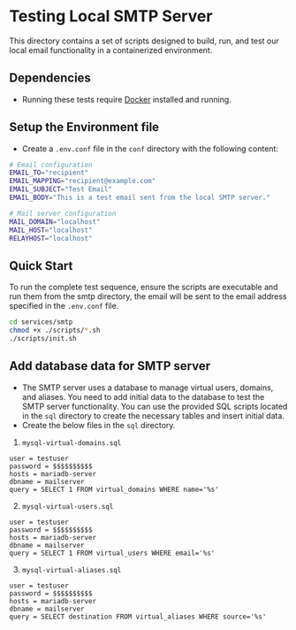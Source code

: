 # Testing Local SMTP Server

This directory contains a set of scripts designed to build, run, and test our local email functionality in a containerized environment.

## Dependencies
- Running these tests require [Docker](https://www.docker.com/products/docker-desktop/) installed and running.

## Setup the Environment file
- Create a `.env.conf` file in the `conf` directory with the following content:

```bash
# Email configuration
EMAIL_TO="recipient"
EMAIL_MAPPING="recipient@example.com"
EMAIL_SUBJECT="Test Email"
EMAIL_BODY="This is a test email sent from the local SMTP server."

# Mail server configuration
MAIL_DOMAIN="localhost"
MAIL_HOST="localhost"
RELAYHOST="localhost"
```


## Quick Start

To run the complete test sequence, ensure the scripts are executable and run them from the smtp directory, the email will be sent to the email address specified in the `.env.conf` file.

```bash
cd services/smtp
chmod +x ./scripts/*.sh
./scripts/init.sh
```

## Add database data for SMTP server
- The SMTP server uses a database to manage virtual users, domains, and aliases. You need to add initial data to the database to test the SMTP server functionality. You can use the provided SQL scripts located in the `sql` directory to create the necessary tables and insert initial data.
- Create the below files in the `sql` directory.
1. `mysql-virtual-domains.sql`
```
user = testuser
password = $$$$$$$$$$
hosts = mariadb-server
dbname = mailserver
query = SELECT 1 FROM virtual_domains WHERE name='%s'
```
2. `mysql-virtual-users.sql`
```
user = testuser
password = $$$$$$$$$$
hosts = mariadb-server
dbname = mailserver
query = SELECT 1 FROM virtual_users WHERE email='%s'
```
3. `mysql-virtual-aliases.sql`
```
user = testuser
password = $$$$$$$$$$
hosts = mariadb-server
dbname = mailserver
query = SELECT destination FROM virtual_aliases WHERE source='%s'
```

